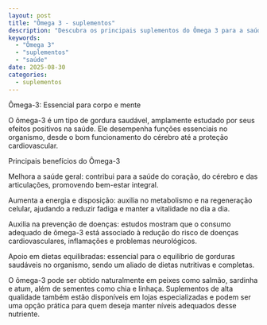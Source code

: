 ```yaml
---
layout: post
title: "Ômega 3 - suplementos"
description: "Descubra os principais suplementos do Ômega 3 para a saúde."
keywords:
  - "Ômega 3"
  - "suplementos"
  - "saúde"
date: 2025-08-30
categories:
  - suplementos
---
```


Ômega-3: Essencial para corpo e mente

O ômega-3 é um tipo de gordura saudável, amplamente estudado por seus efeitos positivos na saúde. Ele desempenha funções essenciais no organismo, desde o bom funcionamento do cérebro até a proteção cardiovascular.

Principais benefícios do Ômega-3

Melhora a saúde geral: contribui para a saúde do coração, do cérebro e das articulações, promovendo bem-estar integral.

Aumenta a energia e disposição: auxilia no metabolismo e na regeneração celular, ajudando a reduzir fadiga e manter a vitalidade no dia a dia.

Auxilia na prevenção de doenças: estudos mostram que o consumo adequado de ômega-3 está associado à redução do risco de doenças cardiovasculares, inflamações e problemas neurológicos.

Apoio em dietas equilibradas: essencial para o equilíbrio de gorduras saudáveis no organismo, sendo um aliado de dietas nutritivas e completas.

O ômega-3 pode ser obtido naturalmente em peixes como salmão, sardinha e atum, além de sementes como chia e linhaça. Suplementos de alta qualidade também estão disponíveis em lojas especializadas e podem ser uma opção prática para quem deseja manter níveis adequados desse nutriente.
